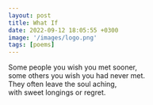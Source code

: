 ```yaml
---
layout: post
title: What If
date: 2022-09-12 18:05:55 +0300
image: '/images/logo.png'
tags: [poems]
---
```


Some people you wish you met sooner,  
some others you wish you had never met.  
They often leave the soul aching,  
with sweet longings or regret.  